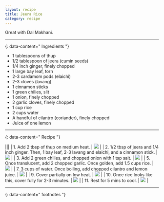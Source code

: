 ```yaml
---
layout: recipe
title: Jeera Rice
category: recipe
---
```


Great with Dal Makhani. 

---
{: data-content=" Ingredients "}


- 1 tablespoons of thup 
- 1/2 tablespoon of jeera (cumin seeds)
- 1/4 inch ginger, finely chopped
- 1 large bay leaf, torn
- 2-3 cardamom pods (elaichi)
- 2-3 cloves (lavang)
- 1 cinnamon sticks
- 1 green chilies, slit
- 1 onion, finely chopped
- 2 garlic cloves, finely chopped
- 1 cup rice
- 2 cups water
- A handful of cilantro (coriander), finely chopped
- Juice of one lemon

---
{: data-content=" Recipe "}

|<img src="https://imagedelivery.net/Yb-cxrGvaBvwwylP0OsNpA/6aaf2480-6ed9-4218-14d2-89996b068600/public" style="width: 0%;height: 0;">|<img src="https://imagedelivery.net/Yb-cxrGvaBvwwylP0OsNpA/6aaf2480-6ed9-4218-14d2-89996b068600/public" style="width: 0%;height: 0;">|
| 1. Add 2 tbsp of thup on medium heat. | <img src="https://imagedelivery.net/Yb-cxrGvaBvwwylP0OsNpA/06fb82f6-901b-4a2c-6eaa-19ab6243a400/public"> |
| 2. 1/2 tbsp of jeera and 1/4 inch ginger. Then, 1 bay leaf, 2-3 lavang and elaichi, and a cinnamon stick. | <img src="https://imagedelivery.net/Yb-cxrGvaBvwwylP0OsNpA/06f1b76e-ec9d-4322-90db-4613dab11f00/public"> |
| 3. Add 2 green chilies, and chopped onion with 1 tsp salt. | <img src="https://imagedelivery.net/Yb-cxrGvaBvwwylP0OsNpA/ec407649-eb59-47c5-3489-12234b835c00/public"> |
| 5. Once translucent, add 2 chopped garlic. Once golden, add 1.5 cups rice. | <img src="https://imagedelivery.net/Yb-cxrGvaBvwwylP0OsNpA/0446eead-9cc8-4849-6c95-12ea6c89db00/public"> |
| 7. 3 cups of water. Once boiling, add chopped cilantro and lemon juice. | <img src="https://imagedelivery.net/Yb-cxrGvaBvwwylP0OsNpA/3648407b-57e5-4d24-8e11-c1c9f756f100/public"> |
| 9. Cover partially on low heat.  | <img src="https://imagedelivery.net/Yb-cxrGvaBvwwylP0OsNpA/82bddebe-3321-48e5-b1ea-273c78343700/public"> |
| 10. Once rice looks like this, cover fully for 2-3 minutes. | <img src="https://imagedelivery.net/Yb-cxrGvaBvwwylP0OsNpA/59de2f69-592b-4356-1c0c-ee8dbf1c5c00/public"> |
| 11. Rest for 5 mins to cool. | <img src="https://imagedelivery.net/Yb-cxrGvaBvwwylP0OsNpA/667d753e-2145-44c8-87ba-2873fa785200/public"> |



---
{: data-content=" footnotes "}

<!-- 
[^1]: [lavang](/ingredients#lavang)
[^2]: [bay leaves](/ingredients#bay-leaves)
[^3]: [jeera](/ingredients#jeera)
[^4]: [elaichi](/ingredients#elaichi)
[^5]: [garam masala](/ingredients#garammasala)
[^6]: [chili powder](/ingredients#redchilipowder)
[^7]: [haldi](/ingredients#haldi)
[^8]: [casuri methi](/ingredients#casuri) -->